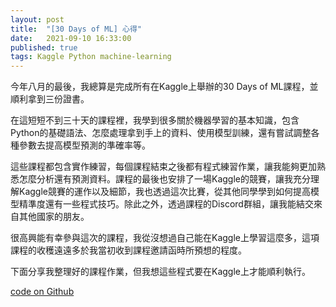 ```yaml
---
layout: post  
title:  "[30 Days of ML] 心得"  
date:   2021-09-10 16:33:00  
published: true 
tags: Kaggle Python machine-learning
---  
```


今年八月的最後，我總算是完成所有在Kaggle上舉辦的30 Days of ML課程，並順利拿到三份證書。

在這短短不到三十天的課程裡，我學到很多關於機器學習的基本知識，包含Python的基礎語法、怎麼處理拿到手上的資料、使用模型訓練，還有嘗試調整各種參數去提高模型預測的準確率等。

這些課程都包含實作練習，每個課程結束之後都有程式練習作業，讓我能夠更加熟悉怎麼分析還有預測資料。課程的最後也安排了一場Kaggle的競賽，讓我充分理解Kaggle競賽的運作以及細節，我也透過這次比賽，從其他同學學到如何提高模型精準度還有一些程式技巧。除此之外，透過課程的Discord群組，讓我能結交來自其他國家的朋友。

很高興能有幸參與這次的課程，我從沒想過自己能在Kaggle上學習這麼多，這項課程的收穫遠遠多於我當初收到課程邀請函時所預想的程度。

下面分享我整理好的課程作業，但我想這些程式要在Kaggle上才能順利執行。

[code on Github](https://github.com/Alisa1114/30-Days-of-ML-on-Kaggle.git)